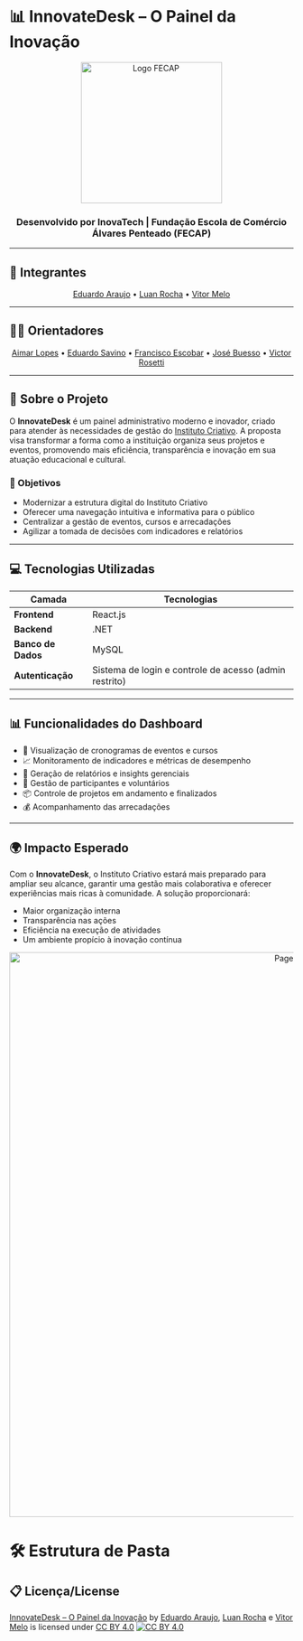 # 📊 InnovateDesk – O Painel da Inovação

<p align="center">
  <a href="https://www.fecap.br/" target="_blank">
    <img src="https://github.com/user-attachments/assets/27727ad3-c71d-4bc5-99c5-c8b667173a81" alt="Logo FECAP" width="250"/>
  </a>
</p>

<h3 align="center">Desenvolvido por <strong>InovaTech</strong> | Fundação Escola de Comércio Álvares Penteado (FECAP)</h3>

---

## 👥 Integrantes

<p align="center">
  <a href="https://www.linkedin.com/in/eduardo-araujo-33a1a2278?utm_source=share&utm_campaign=share_via&utm_content=profile&utm_medium=ios_app" target="_blank">Eduardo Araujo</a> &bull;
  <a href="https://www.linkedin.com/in/luanroccha13?utm_source=share&utm_campaign=share_via&utm_content=profile&utm_medium=android_app" target="_blank">Luan Rocha</a> &bull;
  <a href="https://www.linkedin.com/in/oficialvitormelo/" target="_blank">Vitor Melo</a>
</p>

---

## 👨‍🏫 Orientadores

<p align="center">
  <a href="https://www.linkedin.com/in/aimarlopes/" target="_blank">Aimar Lopes</a> &bull;
  <a href="https://www.linkedin.com/in/eduardo-savino-gomes-77833a10/" target="_blank">Eduardo Savino</a> &bull;
  <a href="https://www.linkedin.com/in/francisco-escobar/" target="_blank">Francisco Escobar</a> &bull;
  <a href="https://www.linkedin.com/in/jbuesso/" target="_blank">José Buesso</a> &bull;
  <a href="https://www.linkedin.com/in/victorbarq/?originalSubdomain=br" target="_blank">Victor Rosetti</a>
</p>

---

## 🧠 Sobre o Projeto

O **InnovateDesk** é um painel administrativo moderno e inovador, criado para atender às necessidades de gestão do [Instituto Criativo](https://www.institutocriativo.com.br). A proposta visa transformar a forma como a instituição organiza seus projetos e eventos, promovendo mais eficiência, transparência e inovação em sua atuação educacional e cultural.

### 🎯 Objetivos

- Modernizar a estrutura digital do Instituto Criativo
- Oferecer uma navegação intuitiva e informativa para o público
- Centralizar a gestão de eventos, cursos e arrecadações
- Agilizar a tomada de decisões com indicadores e relatórios

---

## 💻 Tecnologias Utilizadas

| Camada         | Tecnologias |
|----------------|-------------|
| **Frontend**   | React.js    |
| **Backend**    | .NET        |
| **Banco de Dados** | MySQL   |
| **Autenticação** | Sistema de login e controle de acesso (admin restrito) |

---

## 📊 Funcionalidades do Dashboard

- 📅 Visualização de cronogramas de eventos e cursos  
- 📈 Monitoramento de indicadores e métricas de desempenho  
- 🧾 Geração de relatórios e insights gerenciais  
- 👥 Gestão de participantes e voluntários  
- 📦 Controle de projetos em andamento e finalizados  
- 💰 Acompanhamento das arrecadações  

---

## 🌍 Impacto Esperado

Com o **InnovateDesk**, o Instituto Criativo estará mais preparado para ampliar seu alcance, garantir uma gestão mais colaborativa e oferecer experiências mais ricas à comunidade. A solução proporcionará:

- Maior organização interna  
- Transparência nas ações  
- Eficiência na execução de atividades  
- Um ambiente propício à inovação contínua  


<p align="center">
 <img src="https://github.com/user-attachments/assets/0040ebea-0fac-49c3-800f-a4504b36dfba" alt="Page Inicial" width="1000"/> </p>

# 🛠 Estrutura de Pasta


## 📋 Licença/License

[InnovateDesk – O Painel da Inovação](#) by [Eduardo Araujo](#), [Luan Rocha](#) e [Vitor Melo](#) is licensed under [CC BY 4.0](https://creativecommons.org/licenses/by/4.0/)
[![CC BY 4.0](https://licensebuttons.net/l/by/4.0/88x31.png)](https://creativecommons.org/licenses/by/4.0/)
